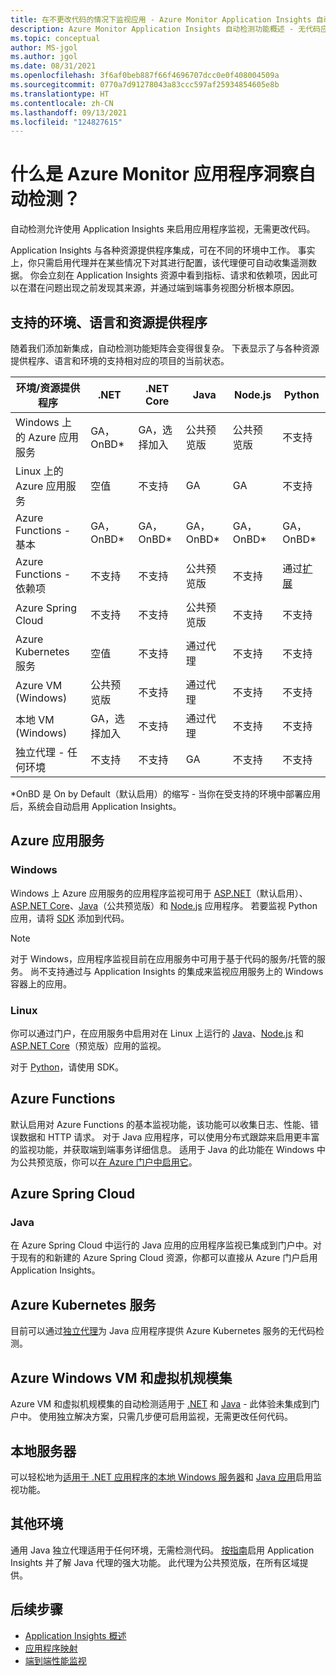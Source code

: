 ```yaml
---
title: 在不更改代码的情况下监视应用 - Azure Monitor Application Insights 自动检测功能 | Microsoft Docs
description: Azure Monitor Application Insights 自动检测功能概述 - 无代码应用程序性能管理
ms.topic: conceptual
author: MS-jgol
ms.author: jgol
ms.date: 08/31/2021
ms.openlocfilehash: 3f6af0beb887f66f4696707dcc0e0f408004509a
ms.sourcegitcommit: 0770a7d91278043a83ccc597af25934854605e8b
ms.translationtype: HT
ms.contentlocale: zh-CN
ms.lasthandoff: 09/13/2021
ms.locfileid: "124827615"
---
```

# <a name="what-is-auto-instrumentation-for-azure-monitor-application-insights"></a>什么是 Azure Monitor 应用程序洞察自动检测？

自动检测允许使用 Application Insights 来启用应用程序监视，无需更改代码。  

Application Insights 与各种资源提供程序集成，可在不同的环境中工作。 事实上，你只需启用代理并在某些情况下对其进行配置，该代理便可自动收集遥测数据。 你会立刻在 Application Insights 资源中看到指标、请求和依赖项，因此可以在潜在问题出现之前发现其来源，并通过端到端事务视图分析根本原因。

## <a name="supported-environments-languages-and-resource-providers"></a>支持的环境、语言和资源提供程序

随着我们添加新集成，自动检测功能矩阵会变得很复杂。 下表显示了与各种资源提供程序、语言和环境的支持相对应的项目的当前状态。

|环境/资源提供程序          | .NET            | .NET Core       | Java            | Node.js         | Python          |
|---------------------------------------|-----------------|-----------------|-----------------|-----------------|-----------------|
|Windows 上的 Azure 应用服务           | GA，OnBD*       | GA，选择加入      | 公共预览版  | 公共预览版  | 不支持   |
|Linux 上的 Azure 应用服务             | 空值             | 不支持   | GA              | GA              | 不支持   |
|Azure Functions - 基本                | GA，OnBD*       | GA，OnBD*       | GA，OnBD*       | GA，OnBD*       | GA，OnBD*       |
|Azure Functions - 依赖项         | 不支持   | 不支持   | 公共预览版  | 不支持   | 通过[扩展](monitor-functions.md#distributed-tracing-for-python-function-apps)   |
|Azure Spring Cloud                     | 不支持   | 不支持   | 公共预览版  | 不支持   | 不支持   |
|Azure Kubernetes 服务               | 空值             | 不支持   | 通过代理   | 不支持   | 不支持   |
|Azure VM (Windows)                      | 公共预览版  | 不支持   | 通过代理   | 不支持   | 不支持   |
|本地 VM (Windows)                | GA，选择加入      | 不支持   | 通过代理   | 不支持   | 不支持   |
|独立代理 - 任何环境            | 不支持   | 不支持   | GA              | 不支持   | 不支持   |

*OnBD 是 On by Default（默认启用）的缩写 - 当你在受支持的环境中部署应用后，系统会自动启用 Application Insights。 

## <a name="azure-app-service"></a>Azure 应用服务

### <a name="windows"></a>Windows

Windows 上 Azure 应用服务的应用程序监视可用于 [ASP.NET](./azure-web-apps-net.md)（默认启用）、[ASP.NET Core](./azure-web-apps-net-core.md)、[Java](./azure-web-apps-java.md)（公共预览版）和 [Node.js](./azure-web-apps-nodejs.md) 应用程序。 若要监视 Python 应用，请将 [SDK](./opencensus-python.md) 添加到代码。

> [!NOTE]
> 对于 Windows，应用程序监视目前在应用服务中可用于基于代码的服务/托管的服务。 尚不支持通过与 Application Insights 的集成来监视应用服务上的 Windows 容器上的应用。

### <a name="linux"></a>Linux
你可以通过门户，在应用服务中启用对在 Linux 上运行的 [Java](./azure-web-apps-java.md?)、[Node.js](./azure-web-apps-nodejs.md?tabs=linux) 和 [ASP.NET Core](./azure-web-apps-net-core.md?tabs=linux)（预览版）应用的监视。 

对于 [Python](./opencensus-python.md)，请使用 SDK。

## <a name="azure-functions"></a>Azure Functions

默认启用对 Azure Functions 的基本监视功能，该功能可以收集日志、性能、错误数据和 HTTP 请求。 对于 Java 应用程序，可以使用分布式跟踪来启用更丰富的监视功能，并获取端到端事务详细信息。 适用于 Java 的此功能在 Windows 中为公共预览版，你可以[在 Azure 门户中启用它](./monitor-functions.md)。

## <a name="azure-spring-cloud"></a>Azure Spring Cloud

### <a name="java"></a>Java 
在 Azure Spring Cloud 中运行的 Java 应用的应用程序监视已集成到门户中。对于现有的和新建的 Azure Spring Cloud 资源，你都可以直接从 Azure 门户启用 Application Insights。  

## <a name="azure-kubernetes-service"></a>Azure Kubernetes 服务

目前可以通过[独立代理](./java-in-process-agent.md)为 Java 应用程序提供 Azure Kubernetes 服务的无代码检测。 

## <a name="azure-windows-vms-and-virtual-machine-scale-set"></a>Azure Windows VM 和虚拟机规模集

Azure VM 和虚拟机规模集的自动检测适用于 [.NET](./azure-vm-vmss-apps.md) 和 [Java](./java-in-process-agent.md) - 此体验未集成到门户中。 使用独立解决方案，只需几步便可启用监视，无需更改任何代码。  

## <a name="on-premises-servers"></a>本地服务器
可以轻松地为[适用于 .NET 应用程序的本地 Windows 服务器](./status-monitor-v2-overview.md)和 [Java 应用](./java-in-process-agent.md)启用监视功能。

## <a name="other-environments"></a>其他环境
通用 Java 独立代理适用于任何环境，无需检测代码。 [按指南](./java-in-process-agent.md)启用 Application Insights 并了解 Java 代理的强大功能。 此代理为公共预览版，在所有区域提供。 

## <a name="next-steps"></a>后续步骤

* [Application Insights 概述](./app-insights-overview.md)
* [应用程序映射](./app-map.md)
* [端到端性能监视](../app/tutorial-performance.md)
